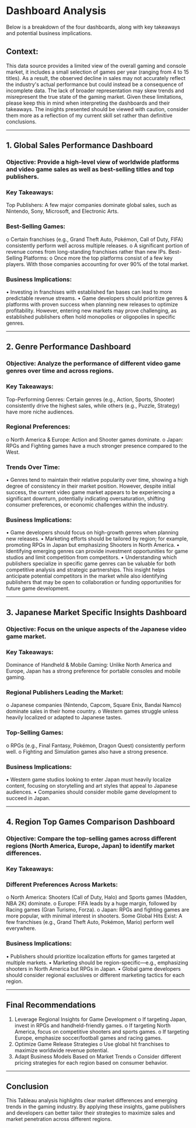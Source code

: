 # Dashboard Analysis
Below is a breakdown of the four dashboards, along with key takeaways and potential business implications.

## Context:
This data source provides a limited view of the overall gaming and console market,  it includes a small selection of games per year (ranging from 4 to 15 titles). As a result, the observed decline in sales may not accurately reflect the industry's actual performance but could instead be a consequence of incomplete data. The lack of broader representation may skew trends and misrepresent the true state of the gaming market.
Given these limitations, please keep this in mind when interpreting the dashboards and their takeaways. The insights presented should be viewed with caution, consider them more as a reflection of my current skill set rather than definitive conclusions.

________________________________________

## 1. Global Sales Performance Dashboard
### Objective: Provide a high-level view of worldwide platforms and video game sales as well as best-selling titles and top publishers.

### Key Takeaways:
Top Publishers: A few major companies dominate global sales, such as Nintendo, Sony, Microsoft, and Electronic Arts.

### Best-Selling Games: 
o	Certain franchises (e.g., Grand Theft Auto, Pokémon, Call of Duty, FIFA) consistently perform well across multiple releases.
o	A significant portion of revenue comes from long-standing franchises rather than new IPs.
Best-Selling Platforms: 
o	Once more the top platforms consist of a few key players. With those companies accounting for over 90% of the total market.

### Business Implications:
•	Investing in franchises with established fan bases can lead to more predictable revenue streams.
•	Game developers should prioritize genres & platforms with proven success when planning new releases to optimize profitability. However, entering new markets may prove challenging, as established publishers often hold monopolies or oligopolies in specific genres.

________________________________________
## 2. Genre Performance Dashboard
### Objective: Analyze the performance of different video game genres over time and across regions.
### Key Takeaways:
Top-Performing Genres: Certain genres (e.g., Action, Sports, Shooter) consistently drive the highest sales, while others (e.g., Puzzle, Strategy) have more niche audiences.

### Regional Preferences: 
o	North America & Europe: Action and Shooter games dominate.
o	Japan: RPGs and Fighting games have a much stronger presence compared to the West.

### Trends Over Time:  
•	Genres tend to maintain their relative popularity over time, showing a high degree of consistency in their market position. However, despite initial success, the current video game market appears to be experiencing a significant downturn, potentially indicating oversaturation, shifting consumer preferences, or economic challenges within the industry.


### Business Implications:
•	Game developers should focus on high-growth genres when planning new releases.
•	Marketing efforts should be tailored by region; for example, promoting RPGs in Japan but emphasizing Shooters in North America.
•	Identifying emerging genres can provide investment opportunities for game studios and limit competition from competitors.
•	Understanding which publishers specialize in specific game genres can be valuable for both competitive analysis and strategic partnerships. This insight helps anticipate potential competitors in the market while also identifying publishers that may be open to collaboration or funding opportunities for future game development.


________________________________________

## 3. Japanese Market Specific Insights Dashboard
### Objective: Focus on the unique aspects of the Japanese video game market.
### Key Takeaways:
Dominance of Handheld & Mobile Gaming: Unlike North America and Europe, Japan has a strong preference for portable consoles and mobile gaming.

### Regional Publishers Leading the Market: 
o	Japanese companies (Nintendo, Capcom, Square Enix, Bandai Namco) dominate sales in their home country.
o	Western games struggle unless heavily localized or adapted to Japanese tastes.


### Top-Selling Games: 
o	RPGs (e.g., Final Fantasy, Pokémon, Dragon Quest) consistently perform well.
o	Fighting and Simulation games also have a strong presence.

### Business Implications:
•	Western game studios looking to enter Japan must heavily localize content, focusing on storytelling and art styles that appeal to Japanese audiences.
•	Companies should consider mobile game development to succeed in Japan.
________________________________________
## 4. Region Top Games Comparison Dashboard
### Objective: Compare the top-selling games across different regions (North America, Europe, Japan) to identify market differences.
### Key Takeaways:
### Different Preferences Across Markets: 
o	North America: Shooters (Call of Duty, Halo) and Sports games (Madden, NBA 2K) dominate.
o	Europe: FIFA leads by a huge margin, followed by Racing games (Gran Turismo, Forza).
o	Japan: RPGs and fighting games are more popular, with minimal interest in shooters.
Some Global Hits Exist: A few franchises (e.g., Grand Theft Auto, Pokémon, Mario) perform well everywhere.
### Business Implications:
•	Publishers should prioritize localization efforts for games targeted at multiple markets.
•	Marketing should be region-specific—e.g., emphasizing shooters in North America but RPGs in Japan.
•	Global game developers should consider regional exclusives or different marketing tactics for each region.
________________________________________
## Final Recommendations
1.	Leverage Regional Insights for Game Development
o	If targeting Japan, invest in RPGs and handheld-friendly games.
o	If targeting North America, focus on competitive shooters and sports games.
o	If targeting Europe, emphasize soccer/football games and racing games.
2.	Optimize Game Release Strategies
o	Use global hit franchises to maximize worldwide revenue potential.
3.	Adapt Business Models Based on Market Trends
o	Consider different pricing strategies for each region based on consumer behavior.
________________________________________
## Conclusion
This Tableau analysis highlights clear market differences and emerging trends in the gaming industry. By applying these insights, game publishers and developers can better tailor their strategies to maximize sales and market penetration across different regions.
